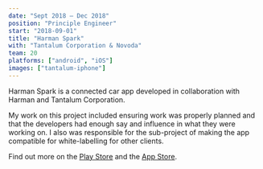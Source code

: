 ```yaml
---
date: "Sept 2018 – Dec 2018"
position: "Principle Engineer"
start: "2018-09-01"
title: "Harman Spark"
with: "Tantalum Corporation & Novoda"
team: 20
platforms: ["android", "iOS"]
images: ["tantalum-iphone"]
---
```

Harman Spark is a connected car app developed in collaboration with Harman and Tantalum Corporation.

My work on this project included ensuring work was properly planned and that the developers had enough say and influence in what they were working on. I also was responsible for the sub-project of making the app compatible for white-labelling for other clients.

Find out more on the [Play Store](https://play.google.com/store/apps/details?id=com.harman.spark) and the [App Store](https://itunes.apple.com/gb/app/harman-spark/id1433904789).